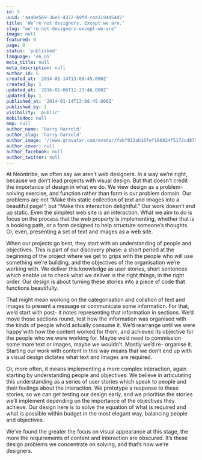 ```yaml
---
id: 5
uuid: 'a440e569-36e1-4372-b9fd-c4a3194454d2'
title: 'We’re not designers. Except we are.'
slug: "we're-not-designers-except-we-are"
image: null
featured: 0
page: 0
status: 'published'
language: 'en_US'
meta_title: null
meta_description: null
author_id: 5
created_at: '2014-01-14T13:08:45.000Z'
created_by: 1
updated_at: '2016-01-06T11:23:46.000Z'
updated_by: 1
published_at: '2014-01-14T13:08:45.000Z'
published_by: 1
visibility: 'public'
mobiledoc: null
amp: null
author_name: 'Harry Harrold'
author_slug: 'harry-harrold'
author_image: '//www.gravatar.com/avatar/febf032ab16fef166824f5172cd87393?s=250&d=mm&r=x'
author_cover: null
author_facebook: null
author_twitter: null
---
```


At Neontribe, we often say we aren’t web designers. In a way we’re right, because we don’t lead projects with visual design. But that doesn’t credit the importance of design in what we do. We view design as a problem-solving exercise, and function rather than form is our problem domain. Our problems are not “Make this static collection of text and images into a beautiful page!”, but “Make this interaction delightful.” Our work doesn’t end up static. Even the simplest web site is an interaction. What we aim to do is focus on the process that the web property is implementing, whether that is a booking path, or a form designed to help structure someone’s thoughts. Or, even, presenting a set of text and images as a web site.

When our projects go best, they start with an understanding of people and objectives. This is part of our discovery phase: a short period at the beginning of the project where we get to grips with the people who will use something we’re building, and the objectives of the organisation we’re working with. We deliver this knowledge as user stories, short sentences which enable us to check what we deliver is the right things, in the right order. Our design is about turning these stories into a piece of code that functions beautifully.

That might mean working on the categorisation and collation of text and images to present a message or communicate some information. For that, we’d start with post- it notes representing that information in sections. We’d move those sections round, test how the information was organised with the kinds of people who’d actually consume it. We’d rearrange until we were happy with how the content worked for them, and achieved its objective for the people who we were working for. Maybe we’d need to commission some more text or images, maybe we wouldn’t. Mostly we’d re- organise it. Starting our work with content in this way means that we don’t end up with a visual design dictates what text and images are required.

Or, more often, it means implementing a more complex interaction, again starting by understanding people and objectives. We believe in articulating this understanding as a series of user stories which speak to people and their feelings about the interaction. We prototype a response to these stories, so we can get testing our design early, and we prioritise the stories we’ll implement depending on the importance of the objectives they achieve. Our design here is to solve the equation of what is required and what is possible within budget in the most elegant way, balancing people and objectives.

We’ve found the greater the focus on visual appearance at this stage, the more the requirements of content and interaction are obscured. It’s these design problems we concentrate on solving, and that’s how we’re designers.
